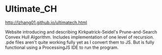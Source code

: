 # Ultimate_CH

http://lzhang01.github.io/ultimatech.html

Website introducing and describing Kirkpatrick-Seidel's Prune-and-Search Convex Hull Algorithm.
Includes implementation of one level of recursion.
.pde files aren't quite working fully yet as I convert them to JS.
But is fully functional using a ProcessingJS IDE to run the program.

